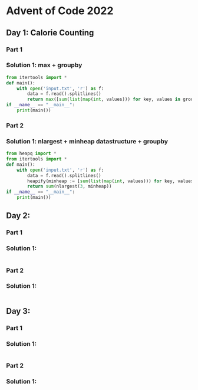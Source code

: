 # Advent of Code 2022

## Day 1: Calorie Counting

### Part 1

### Solution 1:  max + groupby

```py
from itertools import *
def main():
    with open('input.txt', 'r') as f:
        data = f.read().splitlines()
        return max([sum(list(map(int, values))) for key, values in groupby(data, lambda s: s != '') if key])
if __name__ == "__main__":
    print(main())
```

### Part 2

### Solution 1:  nlargest + minheap datastructure + groupby

```py
from heapq import *
from itertools import *
def main():
    with open('input.txt', 'r') as f:
        data = f.read().splitlines()
        heapify(minheap := [sum(list(map(int, values))) for key, values in groupby(data, lambda s: s != '') if key])
        return sum(nlargest(3, minheap))
if __name__ == "__main__":
    print(main())
```

## Day 2:

### Part 1

### Solution 1: 

```py

```

### Part 2

### Solution 1:

```py

```

## Day 3:

### Part 1

### Solution 1: 

```py

```

### Part 2

### Solution 1:

```py

```
